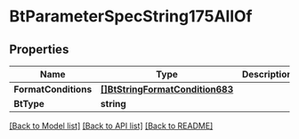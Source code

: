 # BtParameterSpecString175AllOf

## Properties

Name | Type | Description | Notes
------------ | ------------- | ------------- | -------------
**FormatConditions** | [**[]BtStringFormatCondition683**](BTStringFormatCondition-683.md) |  | [optional] 
**BtType** | **string** |  | [optional] 

[[Back to Model list]](../README.md#documentation-for-models) [[Back to API list]](../README.md#documentation-for-api-endpoints) [[Back to README]](../README.md)



